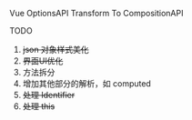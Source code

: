 Vue OptionsAPI Transform To CompositionAPI

TODO
1. ~~json 对象样式美化~~
2. ~~界面UI优化~~
3. 方法拆分
4. 增加其他部分的解析，如 computed
5. ~~处理 Identifier~~
6. ~~处理 this~~